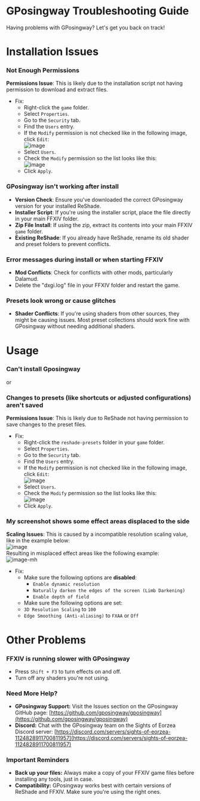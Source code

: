 # GPosingway Troubleshooting Guide

Having problems with GPosingway? Let's get you back on track!

# Installation Issues

### Not Enough Permissions

**Permissions Issue**: This is likely due to the installation script not having permission to download and extract files.
* Fix:
  * Right-click the `game` folder.
  * Select `Properties`.
  * Go to the `Security` tab.
  * Find the `Users` entry.
  * If the `Modify` permission is not checked like in the following image, click `Edit`:  
  ![image](https://github.com/user-attachments/assets/01b232c3-f2a7-40e5-8b4a-bbdc674ed15f)  
  * Select `Users`.
  * Check the `Modify` permission so the list looks like this:  
  ![image](https://github.com/user-attachments/assets/8cf8b772-69d7-45a2-ab3c-1eb210ad2e8a)
  * Click `Apply`.

### GPosingway isn't working after install
  * **Version Check**: Ensure you've downloaded the correct GPosingway version for your installed ReShade.
  * **Installer Script**: If you're using the installer script, place the file directly in your main FFXIV folder.
  * **Zip File Install**: If using the zip, extract its contents into your main FFXIV `game` folder.
  * **Existing ReShade**: If you already have ReShade, rename its old shader and preset folders to prevent conflicts.

### Error messages during install or when starting FFXIV
  * **Mod Conflicts**: Check for conflicts with other mods, particularly Dalamud.
  * Delete the "dxgi.log" file in your FFXIV folder and restart the game.

### Presets look wrong or cause glitches
  * **Shader Conflicts**: If you're using shaders from other sources, they might be causing issues. Most preset collections should work fine with GPosingway without needing additional shaders.

# Usage

### Can't install Gposingway
or
### Changes to presets (like shortcuts or adjusted configurations) aren't saved

**Permissions Issue**: This is likely due to ReShade not having permission to save changes to the preset files.
* Fix:
  * Right-click the `reshade-presets` folder in your `game` folder.
  * Select `Properties`.
  * Go to the `Security` tab.
  * Find the `Users` entry.
  * If the `Modify` permission is not checked like in the following image, click `Edit`:  
  ![image](https://github.com/user-attachments/assets/01b232c3-f2a7-40e5-8b4a-bbdc674ed15f)  
  * Select `Users`.
  * Check the `Modify` permission so the list looks like this:  
  ![image](https://github.com/user-attachments/assets/8cf8b772-69d7-45a2-ab3c-1eb210ad2e8a)
  * Click `Apply`.

### My screenshot shows some effect areas displaced to the side
**Scaling Issues**: This is caused by a incompatible resolution scaling value, like in the example below:  
![image](https://github.com/user-attachments/assets/bdd9d332-3d06-443e-b373-cc39ac175d64)  
Resulting in misplaced effect areas like the following example:  
![image-mh](https://github.com/user-attachments/assets/9c6410aa-821d-4e51-9ad7-cb3e15e0beeb)
* Fix:
  * Make sure the following options are **disabled**:
    * `Enable dynamic resolution`
    * `Naturally darken the edges of the screen (Limb Darkening)`
    * `Enable depth of field`
  * Make sure the following options are set:
   * `3D Resolution Scaling` to `100`
   * `Edge Smoothing (Anti-aliasing)` to `FXAA` or `Off`

# Other Problems

### FFXIV is running slower with GPosingway
  * Press `Shift + F3` to turn effects on and off.
  * Turn off any shaders you're not using.

### Need More Help?
  * **GPosingway Support:** Visit the Issues section on the GPosingway GitHub page: [https://github.com/gposingway/gposingway](https://github.com/gposingway/gposingway)
  * **Discord:** Chat with the GPosingway team on the Sights of Eorzea Discord server: [https://discord.com/servers/sights-of-eorzea-1124828911700811957](https://discord.com/servers/sights-of-eorzea-1124828911700811957)

### Important Reminders
  * **Back up your files:** Always make a copy of your FFXIV game files before installing any tools, just in case.
  * **Compatibility:** GPosingway works best with certain versions of ReShade and FFXIV. Make sure you're using the right ones.
